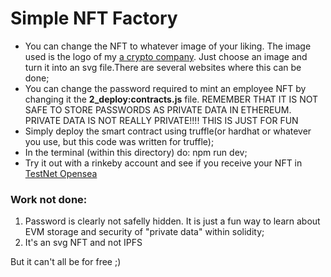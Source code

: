 # Simple NFT Factory
- You can change the NFT to whatever image of your liking. The image used is the logo of my [a crypto company](https://www.pyctor.com/). Just choose an image 
and turn it into an svg file.There are several websites where this can be done;
- You can change the password required to mint an employee NFT by changing it the **2_deploy:contracts.js** file. REMEMBER THAT IT IS NOT SAFE TO STORE PASSWORDS AS PRIVATE DATA IN ETHEREUM. PRIVATE DATA IS NOT REALLY PRIVATE!!!! THIS IS JUST FOR FUN
- Simply deploy the smart contract using truffle(or hardhat or whatever you use, but this code was written for truffle);
- In the terminal (within this directory) do: npm run dev;
- Try it out with a rinkeby account and see if you receive your NFT in [TestNet Opensea](https://testnets.opensea.io/)

### Work not done:
1. Password is clearly not safelly hidden. It is just a fun way to learn about EVM storage and security of "private data" within solidity;
2. It's an svg NFT and not IPFS

But it can't all be for free ;)
